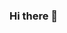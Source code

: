 ### Hi there 👋

<!--
**vaidehi1406/vaidehi1406** is a ✨ _special_ ✨ repository because its `README.md` (this file) appears on your GitHub profile.

Here are some ideas to get you started:

- 🔭 I’m currently working on ...
- 🌱 I’m currently learning ...
- 👯 I’m looking to collaborate on ...
- 🤔 I’m looking for help with ...
- 💬 Ask me about ...
- 📫 How to reach me: vaidehikale14@gmail.com...
- 😄 Pronouns: ...
- ⚡ Fun fact: ...
-->
